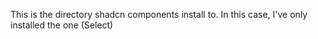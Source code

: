 This is the directory shadcn components install to.  In this case, I've only installed the one (Select)
